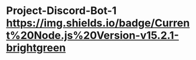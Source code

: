 # Project-Discord-Bot-1 https://img.shields.io/badge/Current%20Node.js%20Version-v15.2.1-brightgreen
